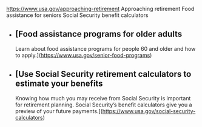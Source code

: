 

https://www.usa.gov/approaching-retirement
Approaching retirement
Food assistance for seniors
Social Security benefit calculators

* [Food assistance programs for older adults
  -----------------------------------------

  Learn about food assistance programs for people 60 and older and how to apply.](https://www.usa.gov/senior-food-programs)
* [Use Social Security retirement calculators to estimate your benefits
  --------------------------------------------------------------------

  Knowing how much you may receive from Social Security is important for retirement planning. Social Security’s benefit calculators give you a preview of your future payments.](https://www.usa.gov/social-security-calculators)
